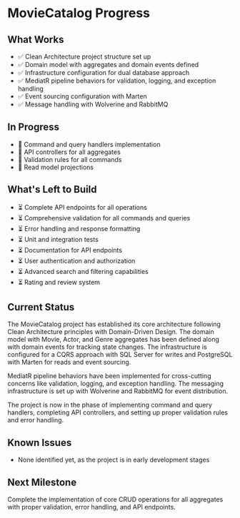 # MovieCatalog Progress

## What Works
- ✅ Clean Architecture project structure set up
- ✅ Domain model with aggregates and domain events defined
- ✅ Infrastructure configuration for dual database approach
- ✅ MediatR pipeline behaviors for validation, logging, and exception handling
- ✅ Event sourcing configuration with Marten
- ✅ Message handling with Wolverine and RabbitMQ

## In Progress
- 🔄 Command and query handlers implementation
- 🔄 API controllers for all aggregates
- 🔄 Validation rules for all commands
- 🔄 Read model projections

## What's Left to Build
- ⏳ Complete API endpoints for all operations
- ⏳ Comprehensive validation for all commands and queries
- ⏳ Error handling and response formatting
- ⏳ Unit and integration tests
- ⏳ Documentation for API endpoints
- ⏳ User authentication and authorization
- ⏳ Advanced search and filtering capabilities
- ⏳ Rating and review system

## Current Status
The MovieCatalog project has established its core architecture following Clean Architecture principles with Domain-Driven Design. The domain model with Movie, Actor, and Genre aggregates has been defined along with domain events for tracking state changes. The infrastructure is configured for a CQRS approach with SQL Server for writes and PostgreSQL with Marten for reads and event sourcing.

MediatR pipeline behaviors have been implemented for cross-cutting concerns like validation, logging, and exception handling. The messaging infrastructure is set up with Wolverine and RabbitMQ for event distribution.

The project is now in the phase of implementing command and query handlers, completing API controllers, and setting up proper validation rules and error handling.

## Known Issues
- None identified yet, as the project is in early development stages

## Next Milestone
Complete the implementation of core CRUD operations for all aggregates with proper validation, error handling, and API endpoints.
